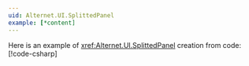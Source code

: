 ```yaml
---
uid: Alternet.UI.SplittedPanel
example: [*content]
---
```


Here is an example of <xref:Alternet.UI.SplittedPanel> creation from code:
[!code-csharp[](examples/ExampleWindow.uixml.cs#CSharpCreation)]
